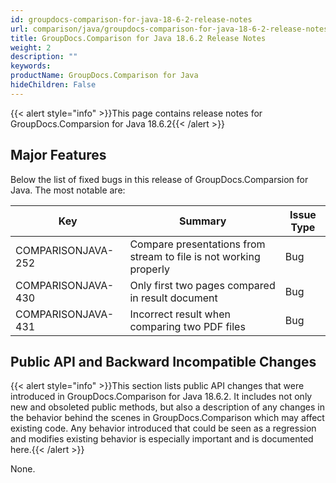 ```yaml
---
id: groupdocs-comparison-for-java-18-6-2-release-notes
url: comparison/java/groupdocs-comparison-for-java-18-6-2-release-notes
title: GroupDocs.Comparison for Java 18.6.2 Release Notes
weight: 2
description: ""
keywords: 
productName: GroupDocs.Comparison for Java
hideChildren: False
---
```

{{< alert style="info" >}}This page contains release notes for GroupDocs.Comparsion for Java 18.6.2{{< /alert >}}

## Major Features

Below the list of fixed bugs in this release of GroupDocs.Comparsion for Java. The most notable are:

| Key | Summary | Issue Type |
| --- | --- | --- |
| COMPARISONJAVA-252 | Compare presentations from stream to file is not working properly | Bug |
| COMPARISONJAVA-430 | Only first two pages compared in result document | Bug |
| COMPARISONJAVA-431 | Incorrect result when comparing two PDF files | Bug |

## Public API and Backward Incompatible Changes

{{< alert style="info" >}}This section lists public API changes that were introduced in GroupDocs.Comparison for Java 18.6.2. It includes not only new and obsoleted public methods, but also a description of any changes in the behavior behind the scenes in GroupDocs.Comparison which may affect existing code. Any behavior introduced that could be seen as a regression and modifies existing behavior is especially important and is documented here.{{< /alert >}}

None.
